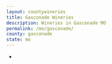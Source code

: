 ```yaml
---
layout: countywineries
title: Gasconade Wineries
description: Wineries in Gasconade MO
permalink: /mo/gasconade/
county: gasconade
state: mo
---
```

-
